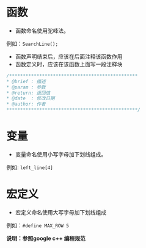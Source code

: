 # 函数

-   函数命名使用驼峰法。

例如：`SearchLine();`

-   函数声明结束后，应该在后面注释该函数作用
-   函数定义时，应该在该函数上面写一段注释块

```c
/***********************************************
* @brief : 描述
* @param : 参数
* @return: 返回值
* @date  : 修改日期
* @author: 作者
************************************************/
```



# 变量

-   变量命名使用小写字母加下划线组成。

例如: `left_line[4]`

# 宏定义

-   宏定义命名使用大写字母加下划线组成

例如：`#define MAX_ROW 5`

**说明：参照google c++ 编程规范**